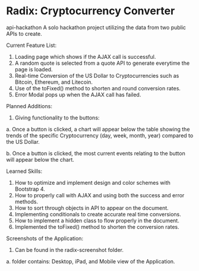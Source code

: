 # Radix: Cryptocurrency Converter
api-hackathon
A solo hackathon project utilizing the data from two public APIs to create.

Current Feature List:
1. Loading page which shows if the AJAX call is successful.
2. A random quote is selected from a quote API to generate everytime the page is
loaded.
3. Real-time Conversion of the US Dollar to Cryptocurrencies such as Bitcoin,
Ethereum, and Litecoin.
4. Use of the toFixed() method to shorten and round conversion rates.
5. Error Modal pops up when the AJAX call has failed.

Planned Additions:
1. Giving functionality to the buttons:

a. Once a button is clicked, a chart will appear below the table showing the
  trends of the specific Cryptocurrency (day, week, month, year) compared to the
  US Dollar.

b. Once a button is clicked, the most current events relating to the button will
  appear below the chart.

Learned Skills:
1. How to optimize and implement design and color schemes with Bootstrap 4.
2. How to properly call with AJAX and using both the success and error methods.
3. How to sort through objects in API to appear on the document.
4. Implementing conditionals to create accurate real time conversions.
5. How to implement a hidden class to flow properly in the document.
6. Implemented the toFixed() method to shorten the conversion rates.

Screenshots of the Application:
1. Can be found in the radix-screenshot folder.

  a. folder contains: Desktop, iPad, and Mobile view of the Application.
